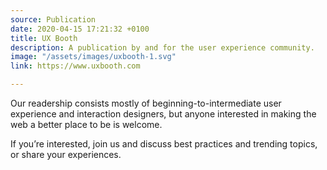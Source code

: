 ```yaml
---
source: Publication
date: 2020-04-15 17:21:32 +0100
title: UX Booth
description: A publication by and for the user experience community.
image: "/assets/images/uxbooth-1.svg"
link: https://www.uxbooth.com

---
```

Our readership consists mostly of beginning-to-intermediate user experience and interaction designers, but anyone interested in making the web a better place to be is welcome. 

If you’re interested, join us and discuss best practices and trending topics, or share your experiences.